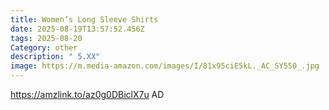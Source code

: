 ```yaml
---
title: Women’s Long Sleeve Shirts
date: 2025-08-19T13:57:52.456Z
tags: 2025-08-20
Category: other
description: " 5.XX"
image: https://m.media-amazon.com/images/I/81x95ciE5kL._AC_SY550_.jpg
---
```

https://amzlink.to/az0g0DBiclX7u  AD